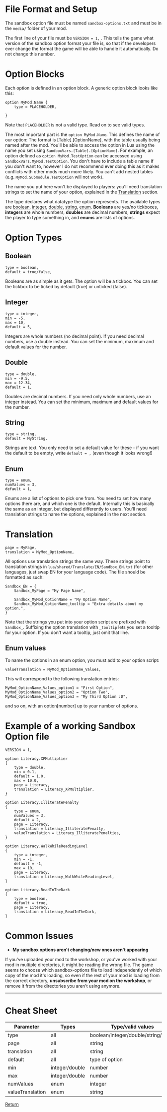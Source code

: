 # File Format and Setup
The sandbox option file must be named ``sandbox-options.txt`` and must be in the ``media/`` folder of your mod.

The first line of your file must be ``VERSION = 1,`` . This tells the game what version of the sandbox option format your file is, so that if the developers ever change the format the game will be able to handle it automatically. Do not change this number.

# Option Blocks
Each option is defined in an option block. A generic option block looks like this:
```
option MyMod.Name {
    type = PLACEHOLDER,

}
```
Note that ``PLACEHOLDER`` is not a valid type. Read on to see valid types.

The most important part is the ``option MyMod.Name``. This defines the name of our option: The format is \[Table].\[OptionName], with the table usually being named after the mod.
You'll be able to access the option in Lua using the name you set using ``SandboxVars.[Table].[OptionName]``. For example, an option defined as ``option MyMod.TestOption`` can be accessed using ``SandboxVars.MyMod.TestOption``.
You don't have to include a table name if you don't want to, however I do not recommend ever doing this as it makes conflicts with other mods much more likely. You can't add nested tables (e.g. ``MyMod.Submodule.TestOption`` will not work).

The name you put here won't be displayed to players: you'll need translation strings to set the name of your option, explained in the [Translation](#translation) section.

The type declares what datatype the option represents. The available types are [boolean](#boolean), [integer](#integer), [double](#double), [string](#string), [enum](#enum).
**Booleans** are yes/no tickboxes, **integers** are whole numbers, **doubles** are decimal numbers, **strings** expect the player to type something in, and **enums** are lists of options.

# Option Types
## Boolean
```
type = boolean,
default = true/false,
```
Booleans are as simple as it gets. The option will be a tickbox. You can set the tickbox to be ticked by default (true) or unticked (false).
## Integer
```
type = integer,
min = -5,
max = 10,
default = 5,
```
Integers are whole numbers (no decimal point). If you need decimal numbers, use a double instead. You can set the minimum, maximum and default values for the number.
## Double
```
type = double,
min = -9.5,
max = 12.34,
default = 1,
```
Doubles are decimal numbers. If you need only whole numbers, use an integer instead. You can set the minimum, maximum and default values for the number.
## String
```
type = string,
default = MyString,
```
Strings are text. You only need to set a default value for these - if you want the default to be empty, write ``default = ,`` (even though it looks wrong!)
## Enum
```
type = enum,
numValues = 3,
default = 1,
```
Enums are a list of options to pick one from. You need to set how many options there are, and which one is the default. Internally this is basically the same as an integer, but displayed differently to users.
You'll need translation strings to name the options, explained in the next section.
# Translation
```
page = MyPage,
translation = MyMod_OptionName,
```
All options use translation strings the same way. These strings point to translation strings in ``lua/shared/Translate/EN/Sandbox_EN.txt`` (for other languages, just swap EN for your language code). The file should be formatted as such:
```
Sandbox_EN = {
    Sandbox_MyPage = "My Page Name",
    
    Sandbox_MyMod_OptionName = "My Option Name",
    Sandbox_MyMod_OptionName_tooltip = "Extra details about my option.",
}
```
Note that the strings you put into your option script are prefixed with ``Sandbox_``. Suffixing the option translation with ``_tooltip`` lets you set a tooltip for your option. If you don't want a tooltip, just omit that line.
## Enum values
To name the options in an enum option, you must add to your option script:
```
valueTranslation = MyMod_OptionName_Values,
```
This will correspond to the following translation entries:
```
MyMod_OptionName_Values_option1 = "First Option",
MyMod_OptionName_Values_option2 = "Option Two",
MyMod_OptionName_Values_option3 = "My Third Option :D",
```
and so on, with an option\[number] up to your number of options.
# Example of a working Sandbox Option file
```
VERSION = 1,

option Literacy.XPMultiplier
{
    type = double,
    min = 0.1,
    default = 1.0,
    max = 10.0,
    page = Literacy,
    translation = Literacy_XPMultiplier,
}

option Literacy.IlliteratePenalty
{
    type = enum,
    numValues = 3,
    default = 2,
    page = Literacy,
    translation = Literacy_IlliteratePenalty,
    valueTranslation = Literacy_IlliteratePenalties,
}

option Literacy.WalkWhileReadingLevel
{
    type = integer,
    min = -1,
    default = -1,
    max = 10,
    page = Literacy,
    translation = Literacy_WalkWhileReadingLevel,
}

option Literacy.ReadInTheDark
{
    type = boolean,
    default = true,
    page = Literacy,
    translation = Literacy_ReadInTheDark,
}
```
# Common Issues
- **My sandbox options aren't changing/new ones aren't appearing**

If you've uploaded your mod to the workshop, or you've worked with your mod in multiple directories, it might be reading the wrong file. The game seems to choose which sandbox-options file to load independently of which copy of the mod it's loading, so even if the rest of your mod is loading from the correct directory, **unsubscribe from your mod on the workshop**, or remove it from the directories you aren't using anymore.

---
# Cheat Sheet
Parameter | Types | Type/valid values
--- | --- | ---
type | all | boolean/integer/double/string/enum
page | all | string
translation | all | string
default | all | type of option
min | integer/double | number
max | integer/double | number
numValues | enum | integer
valueTranslation | enum | string

[Return](../README.md)
